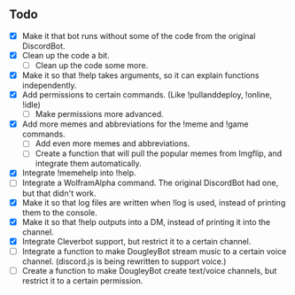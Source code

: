 ## Todo

- [x] Make it that bot runs without some of the code from the original DiscordBot.
- [x] Clean up the code a bit.
    - [ ] Clean up the code some more.
- [x] Make it so that !help takes arguments, so it can explain functions independently.
- [x] Add permissions to certain commands. (Like !pullanddeploy, !online, !idle)
    - [ ] Make permissions more advanced.
- [x] Add more memes and abbreviations for the !meme and !game commands.
    - [ ] Add even more memes and abbreviations.
    - [ ] Create a function that will pull the popular memes from Imgflip, and integrate them automatically.
- [x] Integrate !memehelp into !help.
- [ ] Integrate a WolframAlpha command. The original DiscordBot had one, but that didn't work.
- [x] Make it so that log files are written when !log is used, instead of printing them to the console.
- [x] Make it so that !help outputs into a DM, instead of printing it into the channel.
- [x] Integrate Cleverbot support, but restrict it to a certain channel.
- [ ] Integrate a function to make DougleyBot stream music to a certain voice channel. (discord.js is being rewritten to support voice.)
- [ ] Create a function to make DougleyBot create text/voice channels, but restrict it to a certain permission.

